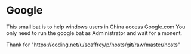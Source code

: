 # Google
This small bat is to help windows users in China access Google.com
You only need to run the google.bat as Administrator and wait for a monent.

Thank for "https://coding.net/u/scaffrey/p/hosts/git/raw/master/hosts"
